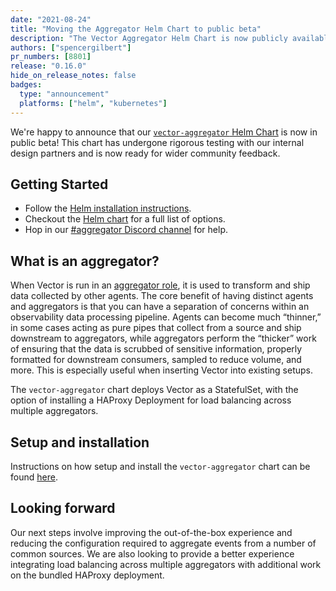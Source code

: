 ```yaml
---
date: "2021-08-24"
title: "Moving the Aggregator Helm Chart to public beta"
description: "The Vector Aggregator Helm Chart is now publicly available"
authors: ["spencergilbert"]
pr_numbers: [8801]
release: "0.16.0"
hide_on_release_notes: false
badges:
  type: "announcement"
  platforms: ["helm", "kubernetes"]
---
```


We're happy to announce that our [`vector-aggregator` Helm Chart][chart] is now
in public beta! This chart has undergone rigorous testing with our internal
design partners and is now ready for wider community feedback.

## Getting Started

* Follow the [Helm installation instructions][setup].
* Checkout the [Helm chart][chart] for a full list of options.
* Hop in our [#aggregator Discord channel][discord] for help.

## What is an aggregator?

When Vector is run in an [aggregator role][aggregator], it is used to transform and ship data
collected by other agents. The core benefit of having distinct agents and aggregators is that
you can have a separation of concerns within an observability data processing pipeline. Agents
can become much “thinner,” in some cases acting as pure pipes that collect from a source and
ship downstream to aggregators, while aggregators perform the “thicker” work of ensuring that
the data is scrubbed of sensitive information, properly formatted for downstream consumers,
sampled to reduce volume, and more. This is especially useful when inserting Vector into
existing setups.

The `vector-aggregator` chart deploys Vector as a StatefulSet, with the option of installing a
HAProxy Deployment for load balancing across multiple aggregators.

## Setup and installation

Instructions on how setup and install the `vector-aggregator` chart can be found [here][setup].

## Looking forward

Our next steps involve improving the out-of-the-box experience and reducing the configuration
required to aggregate events from a number of common sources. We are also looking to provide
a better experience integrating load balancing across multiple aggregators with additional work
on the bundled HAProxy deployment.

[aggregator]: /docs/setup/deployment/roles/#aggregator
[chart]: https://github.com/timberio/helm-charts/blob/master/charts/vector-aggregator
[discord]: https://discord.gg/Ywcq9cWEPE
[setup]: /docs/setup/installation/package-managers/helm/#aggregator
[statefulset]: https://kubernetes.io/docs/concepts/workloads/controllers/statefulset/
